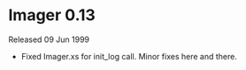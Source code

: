 # Imager 0.13

Released 09 Jun 1999

- Fixed Imager.xs for init_log call.  Minor fixes here  and there.